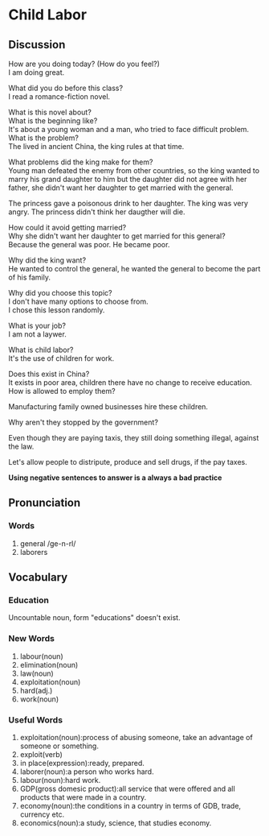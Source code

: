 # Child Labor
## Discussion
How are you doing today? (How do you feel?)   
I am doing great.  

What did you do before this class?  
I read a romance-fiction novel.  

What is this novel about?  
What is the beginning like?  
It's about a young woman and a man, who tried to face difficult problem.  
What is the problem?  
The lived in ancient China, the king rules at that time.  

What problems did the king make for them?  
Young man defeated the enemy from other countries, so the king wanted to marry his grand daughter to him but the daughter did not agree with her father, she didn't want her daughter to get married with the general.    

The princess gave a poisonous drink to her daughter. The king was very angry. The princess didn't think her daugther will die.    

How could it avoid getting married?  
Why she didn't want her daughter to get married for this general?  
Because the general was poor. He became poor.   

Why did the king want?  
He wanted to control the general, he wanted the general to become the part of his family. 

Why did you choose this topic?  
I don't have many options to choose from.  
I chose this lesson randomly. 

What is your job?  
I am not a laywer.  

What is child labor?  
It's the use of children for work.  

Does this exist in China?  
It exists in poor area, children there have no change to receive education.  
How is allowed to employ them?  

Manufacturing family owned businesses hire these children.  

Why aren't they stopped by the government?  

Even though they are paying taxis, they still doing something illegal, against the law.  

Let's allow people to distripute, produce and sell drugs, if the pay taxes.  

**Using negative sentences to answer is a always a bad practice**

## Pronunciation
### Words
1. general /ge-n-rl/
1. laborers

## Vocabulary
### Education
Uncountable noun, form "educations" doesn't exist.  

### New Words
1. labour(noun)
1. elimination(noun)
1. law(noun)
1. exploitation(noun)
1. hard(adj.)
1. work(noun)

### Useful Words
1. exploitation(noun):process of abusing someone, take an advantage of someone or something.
1. exploit(verb)
1. in place(expression):ready, prepared.
1. laborer(noun):a person who works hard.
1. labour(noun):hard work.
1. GDP(gross domesic product):all service that were offered and all products that were made in a country.
1. economy(noun):the conditions in a country in terms of GDB, trade, currency etc.
1. economics(noun):a study, science, that studies economy.
